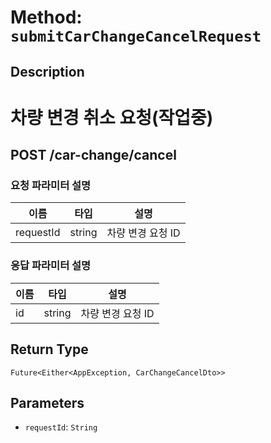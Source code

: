 # Method: `submitCarChangeCancelRequest`

## Description

# 차량 변경 취소 요청(작업중)

 ## POST /car-change/cancel

 ### 요청 파라미터 설명

  |이름|타입|설명|
  |-|-|-|
  |requestId|string|차량 변경 요청 ID|

 ### 응답 파라미터 설명

  |이름|타입|설명|
  |-|-|-|
  |id|string|차량 변경 요청 ID|

## Return Type
`Future<Either<AppException, CarChangeCancelDto>>`

## Parameters

- `requestId`: `String`
